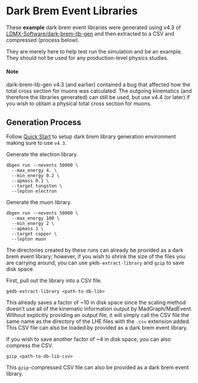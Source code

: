 # Dark Brem Event Libraries

These **example** dark brem event libraries were generated using v4.3 of 
[LDMX-Software/dark-brem-lib-gen](https://github.com/LDMX-Software/dark-brem-lib-gen)
and then extracted to a CSV and compressed (process below).

They are merely here to help test run the simulation and be an example.
They should not be used for any production-level physics studies.

#### Note
dark-brem-lib-gen v4.3 (and earlier) contained a bug that affected how the total cross section
for muons was calculated. The outgoing kinematics (and therefore the libraries generated) can still
be used, but use v4.4 (or later) if you wish to obtain a physical total cross section for muons.

## Generation Process
Follow [Quick Start](https://github.com/LDMX-Software/dark-brem-lib-gen#quick-start)
to setup dark brem library generation environment making sure to use `v4.3`.

Generate the electron library.
```
dbgen run --nevents 50000 \
  --max_energy 4. \
  --min_energy 0.2 \
  --apmass 0.1 \
  --target tungsten \
  --lepton electron
```

Generate the muon library.
```
dbgen run --nevents 50000 \
  --max_energy 100 \
  --min_energy 2 \
  --apmass 1 \
  --target copper \
  --lepton muon
```

The directories created by these runs can already be provided as a dark brem event library;
however, if you wish to shrink the size of the files you are carrying around, you can use
`g4db-extract-library` and `gzip` to save disk space.

First, pull out the library into a CSV file.
```
g4db-extract-library <path-to-db-lib>
```
This already saves a factor of ~10 in disk space since the scaling method doesn't use all
of the kinematic information output by MadGraph/MadEvent. Without explicitly providing
an output file, it will simply call the CSV file the same name as the directory of the 
LHE files with the `.csv` extension added. This CSV file can also be loaded by provided
as a dark brem event library.

If you wish to save another factor of ~4 in disk space, you can also compress the CSV.
```
gzip <path-to-db-lib-csv>
```
This `gzip`-compressed CSV file can also be provided as a dark brem event library.
